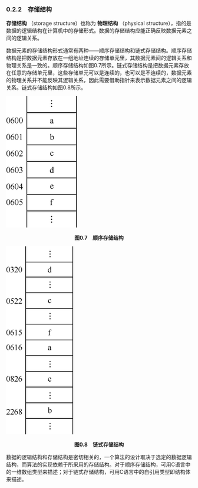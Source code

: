 ### 0.2.2　存储结构

**存储结构** （storage structure）也称为 **物理结构** （physical structure），指的是数据的逻辑结构在计算机中的存储形式。数据的存储结构应能正确反映数据元素之间的逻辑关系。

数据元素的存储结构形式通常有两种——顺序存储结构和链式存储结构。顺序存储结构是把数据元素存放在一组地址连续的存储单元里，其数据元素间的逻辑关系和物理关系是一致的。顺序存储结构如图0.7所示。链式存储结构是把数据元素存放在任意的存储单元里，这些存储单元可以是连续的，也可以是不连续的，数据元素的物理关系并不能反映其逻辑关系，因此需要借助指针来表示数据元素之间的逻辑关系。链式存储结构如图0.8所示。

![10.png](../images/10.png)
<center class="my_markdown"><b class="my_markdown">图0.7　顺序存储结构</b></center>

![11.png](../images/11.png)
<center class="my_markdown"><b class="my_markdown">图0.8　链式存储结构</b></center>

数据的逻辑结构和存储结构是密切相关的，一个算法的设计取决于选定的数据逻辑结构，而算法的实现依赖于所采用的存储结构。对于顺序存储结构，可用C语言中的一维数组类型来描述；对于链式存储结构，可用C语言中的自引用类型即结构体来描述。


